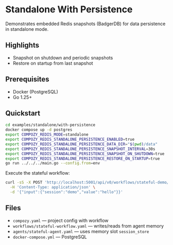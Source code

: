 # Standalone With Persistence

Demonstrates embedded Redis snapshots (BadgerDB) for data persistence in standalone mode.

## Highlights
- Snapshot on shutdown and periodic snapshots
- Restore on startup from last snapshot

## Prerequisites
- Docker (PostgreSQL)
- Go 1.25+

## Quickstart
```bash
cd examples/standalone/with-persistence
docker compose up -d postgres
export COMPOZY_REDIS_MODE=standalone
export COMPOZY_REDIS_STANDALONE_PERSISTENCE_ENABLED=true
export COMPOZY_REDIS_STANDALONE_PERSISTENCE_DATA_DIR="$(pwd)/data"
export COMPOZY_REDIS_STANDALONE_PERSISTENCE_SNAPSHOT_INTERVAL=30s
export COMPOZY_REDIS_STANDALONE_PERSISTENCE_SNAPSHOT_ON_SHUTDOWN=true
export COMPOZY_REDIS_STANDALONE_PERSISTENCE_RESTORE_ON_STARTUP=true
go run ../../../main.go --config.from=env
```

Execute the stateful workflow:
```bash
curl -sS -X POST 'http://localhost:5001/api/v0/workflows/stateful-demo/executions' \
  -H 'Content-Type: application/json' \
  -d '{"input":{"session":"demo","value":"hello"}}'
```

## Files
- `compozy.yaml` — project config with workflow
- `workflows/stateful-workflow.yaml` — writes/reads from agent memory
- `agents/stateful-agent.yaml` — uses memory slot `session_store`
- `docker-compose.yml` — PostgreSQL

